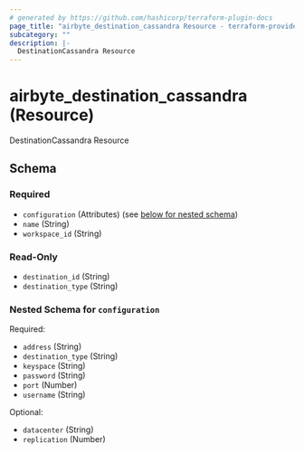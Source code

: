 ```yaml
---
# generated by https://github.com/hashicorp/terraform-plugin-docs
page_title: "airbyte_destination_cassandra Resource - terraform-provider-airbyte-new"
subcategory: ""
description: |-
  DestinationCassandra Resource
---
```


# airbyte_destination_cassandra (Resource)

DestinationCassandra Resource



<!-- schema generated by tfplugindocs -->
## Schema

### Required

- `configuration` (Attributes) (see [below for nested schema](#nestedatt--configuration))
- `name` (String)
- `workspace_id` (String)

### Read-Only

- `destination_id` (String)
- `destination_type` (String)

<a id="nestedatt--configuration"></a>
### Nested Schema for `configuration`

Required:

- `address` (String)
- `destination_type` (String)
- `keyspace` (String)
- `password` (String)
- `port` (Number)
- `username` (String)

Optional:

- `datacenter` (String)
- `replication` (Number)


